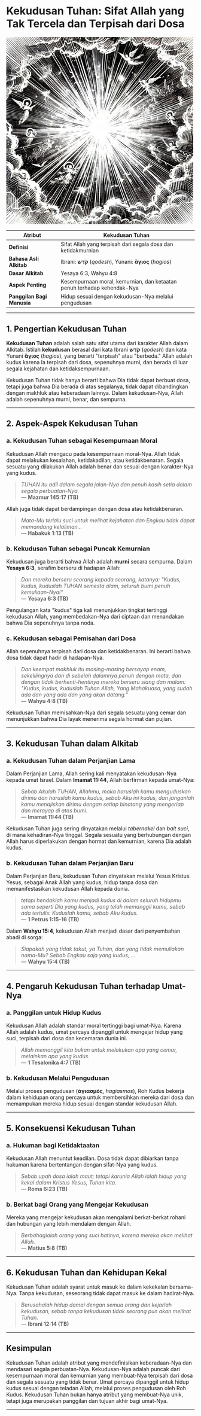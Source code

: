 # **Kekudusan Tuhan: Sifat Allah yang Tak Tercela dan Terpisah dari Dosa**

![Ilustrasi gambaran tentang kekudusan Tuhan](konten/img/istilah/kekudusan_tuhan.jpg)

| **Atribut** | Kekudusan Tuhan |
|---|---|
| **Definisi** | Sifat Allah yang terpisah dari segala dosa dan ketidakmurnian |
| **Bahasa Asli Alkitab** | Ibrani: **קֹדֶשׁ** (*qodesh*), Yunani: **ἅγιος** (*hagios*) |
| **Dasar Alkitab** | Yesaya 6:3, Wahyu 4:8 |
| **Aspek Penting** | Kesempurnaan moral, kemurnian, dan ketaatan penuh terhadap kehendak-Nya |
| **Panggilan Bagi Manusia** | Hidup sesuai dengan kekudusan-Nya melalui pengudusan |

---

## 1. Pengertian Kekudusan Tuhan

**Kekudusan Tuhan** adalah salah satu sifat utama dari karakter Allah dalam Alkitab. Istilah **kekudusan** berasal dari kata Ibrani **קֹדֶשׁ** (*qodesh*) dan kata Yunani **ἅγιος** (*hagios*), yang berarti "terpisah" atau "berbeda." Allah adalah kudus karena Ia terpisah dari dosa, sepenuhnya murni, dan berada di luar segala kejahatan dan ketidaksempurnaan.

Kekudusan Tuhan tidak hanya berarti bahwa Dia tidak dapat berbuat dosa, tetapi juga bahwa Dia berada di atas segalanya, tidak dapat dibandingkan dengan makhluk atau keberadaan lainnya. Dalam kekudusan-Nya, Allah adalah sepenuhnya murni, benar, dan sempurna.

---

## 2. Aspek-Aspek Kekudusan Tuhan

### a. Kekudusan Tuhan sebagai Kesempurnaan Moral

Kekudusan Allah mengacu pada kesempurnaan moral-Nya. Allah tidak dapat melakukan kesalahan, ketidakadilan, atau ketidakbenaran. Segala sesuatu yang dilakukan Allah adalah benar dan sesuai dengan karakter-Nya yang kudus. 

> *TUHAN itu adil dalam segala jalan-Nya dan penuh kasih setia dalam segala perbuatan-Nya.*  
> — **Mazmur 145:17 (TB)**

Allah juga tidak dapat berdampingan dengan dosa atau ketidakbenaran.

> *Mata-Mu terlalu suci untuk melihat kejahatan dan Engkau tidak dapat memandang kelaliman...*  
> — **Habakuk 1:13 (TB)**

### b. Kekudusan Tuhan sebagai Puncak Kemurnian

Kekudusan juga berarti bahwa Allah adalah **murni** secara sempurna. Dalam **Yesaya 6:3**, serafim berseru di hadapan Allah:

> *Dan mereka berseru seorang kepada seorang, katanya: "Kudus, kudus, kuduslah TUHAN semesta alam, seluruh bumi penuh kemuliaan-Nya!"*  
> — **Yesaya 6:3 (TB)**

Pengulangan kata "kudus" tiga kali menunjukkan tingkat tertinggi kekudusan Allah, yang membedakan-Nya dari ciptaan dan menandakan bahwa Dia sepenuhnya tanpa noda.

### c. Kekudusan sebagai Pemisahan dari Dosa

Allah sepenuhnya terpisah dari dosa dan ketidakbenaran. Ini berarti bahwa dosa tidak dapat hadir di hadapan-Nya.

> *Dan keempat makhluk itu masing-masing bersayap enam, sekelilingnya dan di sebelah dalamnya penuh dengan mata, dan dengan tidak berhenti-hentinya mereka berseru siang dan malam: "Kudus, kudus, kuduslah Tuhan Allah, Yang Mahakuasa, yang sudah ada dan yang ada dan yang akan datang."*  
> — **Wahyu 4:8 (TB)**

Kekudusan Tuhan memisahkan-Nya dari segala sesuatu yang cemar dan menunjukkan bahwa Dia layak menerima segala hormat dan pujian.

---

## 3. Kekudusan Tuhan dalam Alkitab

### a. Kekudusan Tuhan dalam Perjanjian Lama

Dalam Perjanjian Lama, Allah sering kali menyatakan kekudusan-Nya kepada umat Israel. Dalam **Imamat 11:44**, Allah berfirman kepada umat-Nya:

> *Sebab Akulah TUHAN, Allahmu, maka haruslah kamu menguduskan dirimu dan haruslah kamu kudus, sebab Aku ini kudus, dan janganlah kamu menajiskan dirimu dengan setiap binatang yang mengeriap dan merayap di atas bumi.*  
> — **Imamat 11:44 (TB)**

Kekudusan Tuhan juga sering dinyatakan melalui *tabernakel* dan *bait suci*, di mana kehadiran-Nya tinggal. Segala sesuatu yang berhubungan dengan Allah harus diperlakukan dengan hormat dan kemurnian, karena Dia adalah kudus.

### b. Kekudusan Tuhan dalam Perjanjian Baru

Dalam Perjanjian Baru, kekudusan Tuhan dinyatakan melalui Yesus Kristus. Yesus, sebagai Anak Allah yang kudus, hidup tanpa dosa dan memanifestasikan kekudusan Allah kepada dunia.

> *tetapi hendaklah kamu menjadi kudus di dalam seluruh hidupmu sama seperti Dia yang kudus, yang telah memanggil kamu,
sebab ada tertulis: Kuduslah kamu, sebab Aku kudus.*  
> — **1 Petrus 1:15-16 (TB)**

Dalam **Wahyu 15:4**, kekudusan Allah menjadi dasar dari penyembahan abadi di sorga:

> *Siapakah yang tidak takut, ya Tuhan, dan yang tidak memuliakan nama-Mu? Sebab Engkau saja yang kudus; ...*  
> — **Wahyu 15:4 (TB)**

---

## 4. Pengaruh Kekudusan Tuhan terhadap Umat-Nya

### a. Panggilan untuk Hidup Kudus

Kekudusan Allah adalah standar moral tertinggi bagi umat-Nya. Karena Allah adalah kudus, umat percaya dipanggil untuk mengejar hidup yang suci, terpisah dari dosa dan kecemaran dunia ini.

> *Allah memanggil kita bukan untuk melakukan apa yang cemar, melainkan apa yang kudus.*  
> — **1 Tesalonika 4:7 (TB)**

### b. Kekudusan Melalui Pengudusan

Melalui proses pengudusan (**ἁγιασμός**, *hagiasmos*), Roh Kudus bekerja dalam kehidupan orang percaya untuk membersihkan mereka dari dosa dan memampukan mereka hidup sesuai dengan standar kekudusan Allah.

---

## 5. Konsekuensi Kekudusan Tuhan

### a. Hukuman bagi Ketidaktaatan

Kekudusan Allah menuntut keadilan. Dosa tidak dapat dibiarkan tanpa hukuman karena bertentangan dengan sifat-Nya yang kudus.

> *Sebab upah dosa ialah maut; tetapi karunia Allah ialah hidup yang kekal dalam Kristus Yesus, Tuhan kita.*  
> — **Roma 6:23 (TB)**

### b. Berkat bagi Orang yang Mengejar Kekudusan

Mereka yang mengejar kekudusan akan mengalami berkat-berkat rohani dan hubungan yang lebih mendalam dengan Allah.

> *Berbahagialah orang yang suci hatinya, karena mereka akan melihat Allah.*  
> — **Matius 5:8 (TB)**

---

## 6. Kekudusan Tuhan dan Kehidupan Kekal

Kekudusan Tuhan adalah syarat untuk masuk ke dalam kekekalan bersama-Nya. Tanpa kekudusan, seseorang tidak dapat masuk ke dalam hadirat-Nya.

> *Berusahalah hidup damai dengan semua orang dan kejarlah kekudusan, sebab tanpa kekudusan tidak seorang pun akan melihat Tuhan.*  
> — **Ibrani 12:14 (TB)**

---

## Kesimpulan

Kekudusan Tuhan adalah atribut yang mendefinisikan keberadaan-Nya dan mendasari segala perbuatan-Nya. Kekudusan-Nya adalah puncak dari kesempurnaan moral dan kemurnian yang membuat-Nya terpisah dari dosa dan segala sesuatu yang tidak benar. Umat percaya dipanggil untuk hidup kudus sesuai dengan teladan Allah, melalui proses pengudusan oleh Roh Kudus. Kekudusan Tuhan bukan hanya atribut yang membuat-Nya unik, tetapi juga merupakan panggilan dan tujuan akhir bagi umat-Nya.

---
